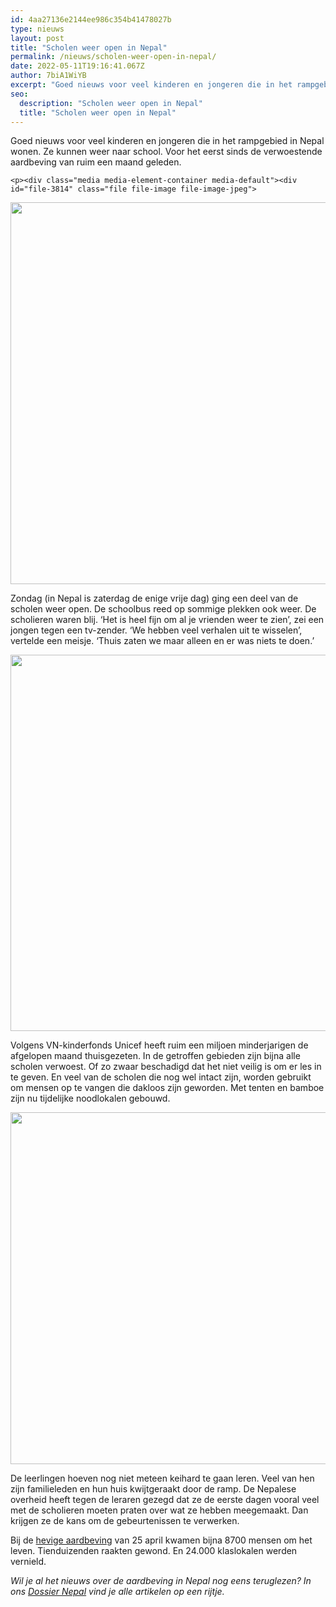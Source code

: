 ```yaml
---
id: 4aa27136e2144ee986c354b41478027b
type: nieuws
layout: post
title: "Scholen weer open in Nepal"
permalink: /nieuws/scholen-weer-open-in-nepal/
date: 2022-05-11T19:16:41.067Z
author: 7biA1WiYB
excerpt: "Goed nieuws voor veel kinderen en jongeren die in het rampgebied in Nepal wonen. Ze kunnen weer naar school. Voor het eerst sinds de verwoestende aardbeving van ruim een maand geleden.  "
seo:
  description: "Scholen weer open in Nepal"
  title: "Scholen weer open in Nepal"
---
```

Goed nieuws voor veel kinderen en jongeren die in het rampgebied in Nepal wonen. Ze kunnen weer naar school. Voor het eerst sinds de verwoestende aardbeving van ruim een maand geleden.  

    <p><div class="media media-element-container media-default"><div id="file-3814" class="file file-image file-image-jpeg">

        
  
  <div class="content">
    <img title="De weg naar school gaat dwars door de beschadigde stad Foto AFP" height="611" width="921" class="media-element file-default" src="https://7dagen.netlify.app/sites/default/files/ANP-32790706.jpg" alt="">  </div>

  
</div>
</div>
<p>Zondag (in Nepal is zaterdag de enige vrije dag) ging een deel van de scholen weer open. De schoolbus reed op sommige plekken ook weer. De scholieren waren blij. ‘Het is heel fijn om al je vrienden weer te zien’, zei een jongen tegen een tv-zender. ‘We hebben veel verhalen uit te wisselen’, vertelde een meisje. ‘Thuis zaten we maar alleen en er was niets te doen.’</p>
<p><div class="media media-element-container media-default"><div id="file-3812" class="file file-image file-image-jpeg">

        
  
  <div class="content">
    <img title="Scholieren konden zondag voor het eerst sinds een maand weer naar school in Nepal Foto EPAdu" height="602" width="921" class="media-element file-default" src="https://7dagen.netlify.app/sites/default/files/ANP-32790895.jpg" alt="">  </div>

  
</div>
</div>
<p>Volgens VN-kinderfonds Unicef heeft ruim een miljoen minderjarigen de afgelopen maand thuisgezeten. In de getroffen gebieden zijn bijna alle scholen verwoest. Of zo zwaar beschadigd dat het niet veilig is om er les in te geven. En veel van de scholen die nog wel intact zijn, worden gebruikt om mensen op te vangen die dakloos zijn geworden. Met tenten en bamboe zijn nu tijdelijke noodlokalen gebouwd.</p>
<p><div class="media media-element-container media-default"><div id="file-3813" class="file file-image file-image-jpeg">

        
  
  <div class="content">
    <img title="Een noodgebouw van bamboe in Kathmandu Foto AFP" height="563" width="927" class="media-element file-default" src="https://7dagen.netlify.app/sites/default/files/ANP-32779629.jpg" alt="">  </div>

  
</div>
</div>
<p>De leerlingen hoeven nog niet meteen keihard te gaan leren. Veel van hen zijn familieleden en hun huis kwijtgeraakt door de ramp. De Nepalese overheid heeft tegen de leraren gezegd dat ze de eerste dagen vooral veel met de scholieren moeten praten over wat ze hebben meegemaakt. Dan krijgen ze de kans om de gebeurtenissen te verwerken.</p>
<p>Bij de <a href="https://7dagen.netlify.app/nepal">hevige aardbeving</a> van 25 april kwamen bijna 8700 mensen om het leven. Tienduizenden raakten gewond. En 24.000 klaslokalen werden vernield.</p>
<p><em>Wil je al het nieuws over de aardbeving in Nepal nog eens teruglezen? In ons <a href="https://7dagen.netlify.app/dossier-nepal">Dossier Nepal</a> vind je alle artikelen op een rijtje.</em></p>  
